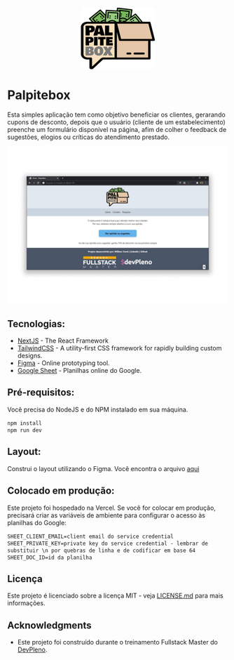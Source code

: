 <p align="center"><a href="#" target="_blank"><img src="https://github.com/williamtome/palpitebox/blob/master/public/logo_palpitebox.png?raw=true"></a></p>

# Palpitebox

Esta simples aplicação tem como objetivo beneficiar os clientes, gerarando cupons de desconto, depois que o usuário (cliente de um estabelecimento) preenche um formulário disponível na página, afim de colher o feedback de sugestões, elogios ou críticas do atendimento prestado.

![Preview](https://github.com/williamtome/palpitebox/blob/master/print.png?raw=true)

## Tecnologias:

* [NextJS](https://nextjs.org/) - The React Framework
* [TailwindCSS](https://tailwindcss.com/) - A utility-first CSS framework for rapidly building custom designs.
* [Figma](https://figma.com/) - Online prototyping tool.
* [Google Sheet](https://drive.google.com) - Planilhas online do Google.

## Pré-requisitos:

Você precisa do NodeJS e do NPM instalado em sua máquina.

```
npm install
npm run dev
```

## Layout:

Construi o layout utilizando o Figma. Você encontra o arquivo [aqui](https://www.figma.com/file/DpH4mvDQkLgD0OajjHIrlO/palpitebox-escopo?node-id=0%3A1)

## Colocado em produção:

Este projeto foi hospedado na Vercel. Se você for colocar em produção, precisará criar as variáveis de ambiente para configurar o acesso às planilhas do Google:

```
SHEET_CLIENT_EMAIL=client email do service credential
SHEET_PRIVATE_KEY=private key do service credential - lembrar de substituir \n por quebras de linha e de codificar em base 64
SHEET_DOC_ID=id da planilha
```

## Licença

Este projeto é licenciado sobre a licença MIT - veja [LICENSE.md](LICENSE.md) para mais informações.

## Acknowledgments

* Este projeto foi construído durante o treinamento Fullstack Master do [DevPleno](https://devpleno.com).
